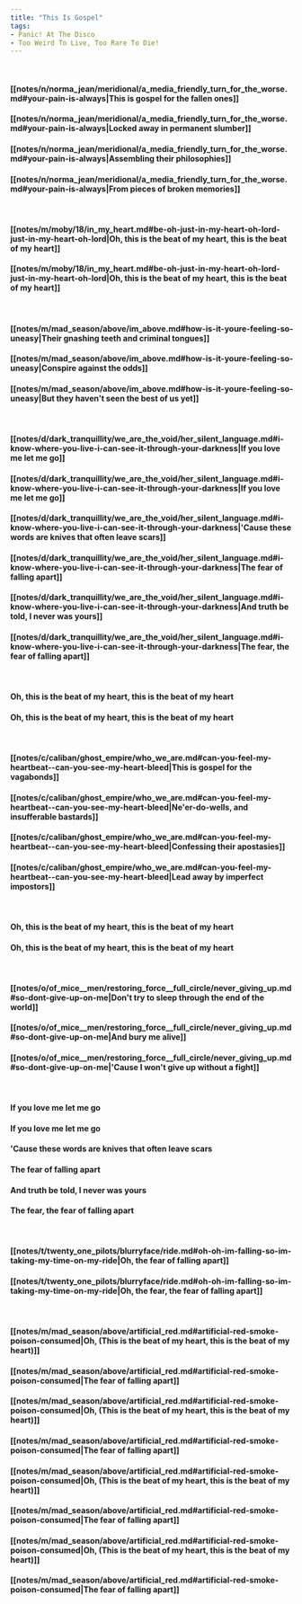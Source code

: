 ```yaml
---
title: "This Is Gospel"
tags:
- Panic! At The Disco
- Too Weird To Live, Too Rare To Die!
---
```

&nbsp;
#### [[notes/n/norma_jean/meridional/a_media_friendly_turn_for_the_worse.md#your-pain-is-always|This is gospel for the fallen ones]]
#### [[notes/n/norma_jean/meridional/a_media_friendly_turn_for_the_worse.md#your-pain-is-always|Locked away in permanent slumber]]
#### [[notes/n/norma_jean/meridional/a_media_friendly_turn_for_the_worse.md#your-pain-is-always|Assembling their philosophies]]
#### [[notes/n/norma_jean/meridional/a_media_friendly_turn_for_the_worse.md#your-pain-is-always|From pieces of broken memories]]
&nbsp;
#### [[notes/m/moby/18/in_my_heart.md#be-oh-just-in-my-heart-oh-lord-just-in-my-heart-oh-lord|Oh, this is the beat of my heart, this is the beat of my heart]]
#### [[notes/m/moby/18/in_my_heart.md#be-oh-just-in-my-heart-oh-lord-just-in-my-heart-oh-lord|Oh, this is the beat of my heart, this is the beat of my heart]]
&nbsp;
#### [[notes/m/mad_season/above/im_above.md#how-is-it-youre-feeling-so-uneasy|Their gnashing teeth and criminal tongues]]
#### [[notes/m/mad_season/above/im_above.md#how-is-it-youre-feeling-so-uneasy|Conspire against the odds]]
#### [[notes/m/mad_season/above/im_above.md#how-is-it-youre-feeling-so-uneasy|But they haven't seen the best of us yet]]
&nbsp;
#### [[notes/d/dark_tranquillity/we_are_the_void/her_silent_language.md#i-know-where-you-live-i-can-see-it-through-your-darkness|If you love me let me go]]
#### [[notes/d/dark_tranquillity/we_are_the_void/her_silent_language.md#i-know-where-you-live-i-can-see-it-through-your-darkness|If you love me let me go]]
#### [[notes/d/dark_tranquillity/we_are_the_void/her_silent_language.md#i-know-where-you-live-i-can-see-it-through-your-darkness|'Cause these words are knives that often leave scars]]
#### [[notes/d/dark_tranquillity/we_are_the_void/her_silent_language.md#i-know-where-you-live-i-can-see-it-through-your-darkness|The fear of falling apart]]
#### [[notes/d/dark_tranquillity/we_are_the_void/her_silent_language.md#i-know-where-you-live-i-can-see-it-through-your-darkness|And truth be told, I never was yours]]
#### [[notes/d/dark_tranquillity/we_are_the_void/her_silent_language.md#i-know-where-you-live-i-can-see-it-through-your-darkness|The fear, the fear of falling apart]]
&nbsp;
#### Oh, this is the beat of my heart, this is the beat of my heart
#### Oh, this is the beat of my heart, this is the beat of my heart
&nbsp;
#### [[notes/c/caliban/ghost_empire/who_we_are.md#can-you-feel-my-heartbeat--can-you-see-my-heart-bleed|This is gospel for the vagabonds]]
#### [[notes/c/caliban/ghost_empire/who_we_are.md#can-you-feel-my-heartbeat--can-you-see-my-heart-bleed|Ne'er-do-wells, and insufferable bastards]]
#### [[notes/c/caliban/ghost_empire/who_we_are.md#can-you-feel-my-heartbeat--can-you-see-my-heart-bleed|Confessing their apostasies]]
#### [[notes/c/caliban/ghost_empire/who_we_are.md#can-you-feel-my-heartbeat--can-you-see-my-heart-bleed|Lead away by imperfect impostors]]
&nbsp;
#### Oh, this is the beat of my heart, this is the beat of my heart
#### Oh, this is the beat of my heart, this is the beat of my heart
&nbsp;
#### [[notes/o/of_mice__men/restoring_force__full_circle/never_giving_up.md#so-dont-give-up-on-me|Don't try to sleep through the end of the world]]
#### [[notes/o/of_mice__men/restoring_force__full_circle/never_giving_up.md#so-dont-give-up-on-me|And bury me alive]]
#### [[notes/o/of_mice__men/restoring_force__full_circle/never_giving_up.md#so-dont-give-up-on-me|'Cause I won't give up without a fight]]
&nbsp;
#### If you love me let me go
#### If you love me let me go
#### 'Cause these words are knives that often leave scars
#### The fear of falling apart
#### And truth be told, I never was yours
#### The fear, the fear of falling apart
&nbsp;
#### [[notes/t/twenty_one_pilots/blurryface/ride.md#oh-oh-im-falling-so-im-taking-my-time-on-my-ride|Oh, the fear of falling apart]]
#### [[notes/t/twenty_one_pilots/blurryface/ride.md#oh-oh-im-falling-so-im-taking-my-time-on-my-ride|Oh, the fear, the fear of falling apart]]
&nbsp;
#### [[notes/m/mad_season/above/artificial_red.md#artificial-red-smoke-poison-consumed|Oh, (This is the beat of my heart, this is the beat of my heart)]]
#### [[notes/m/mad_season/above/artificial_red.md#artificial-red-smoke-poison-consumed|The fear of falling apart]]
#### [[notes/m/mad_season/above/artificial_red.md#artificial-red-smoke-poison-consumed|Oh, (This is the beat of my heart, this is the beat of my heart)]]
#### [[notes/m/mad_season/above/artificial_red.md#artificial-red-smoke-poison-consumed|The fear of falling apart]]
#### [[notes/m/mad_season/above/artificial_red.md#artificial-red-smoke-poison-consumed|Oh, (This is the beat of my heart, this is the beat of my heart)]]
#### [[notes/m/mad_season/above/artificial_red.md#artificial-red-smoke-poison-consumed|The fear of falling apart]]
#### [[notes/m/mad_season/above/artificial_red.md#artificial-red-smoke-poison-consumed|Oh, (This is the beat of my heart, this is the beat of my heart)]]
#### [[notes/m/mad_season/above/artificial_red.md#artificial-red-smoke-poison-consumed|The fear of falling apart]]
